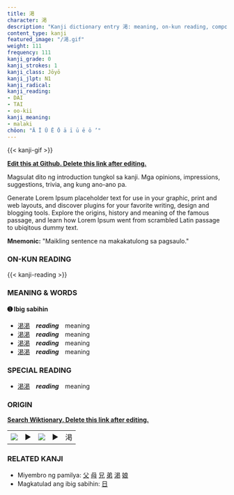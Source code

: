 ```yaml
---
title: 渇
character: 渇
description: "Kanji dictionary entry 渇: meaning, on-kun reading, compounds, origin, related kanji"
content_type: kanji
featured_image: "/渇.gif"
weight: 111
frequency: 111
kanji_grade: 0
kanji_strokes: 1
kanji_class: Jōyō
kanji_jlpt: N1
kanji_radical: 
kanji_reading: 
- DAI
- TAI
- oo-kii
kanji_meaning:
- malaki
chōon: "Ā Ī Ū Ē Ō ā ī ū ē ō ’"
---
```

[//]: # (Don't edit the line below. Kanji animated GIF code is automatically generated.)
{{< kanji-gif >}}

[//]: # (Edit below this line.)

**[Edit this at Github. Delete this link after editing.](https://github.com/tim0g/tim/tree/main/content/kanji/渇/index.md)**

Magsulat dito ng introduction tungkol sa kanji. Mga opinions, impressions, suggestions, trivia, ang kung ano-ano pa.

Generate Lorem Ipsum placeholder text for use in your graphic, print and web layouts, and discover plugins for your favorite writing, design and blogging tools. Explore the origins, history and meaning of the famous passage, and learn how Lorem Ipsum went from scrambled Latin passage to ubiqitous dummy text.
 
**Mnemonic:** "Maikling sentence na makakatulong sa pagsaulo."

### ON-KUN READING

[//]: # (Don't edit the line below. ON-KUN READING code is automatically generated.)
{{< kanji-reading >}}

### MEANING & WORDS

#### ➊ **Ibig sabihin**
  - [渇](../渇)[渇](../渇)　***reading***　meaning
  - [渇](../渇)[渇](../渇)　***reading***　meaning
  - [渇](../渇)[渇](../渇)　***reading***　meaning
  - [渇](../渇)[渇](../渇)　***reading***　meaning

### SPECIAL READING
  - [渇](../渇)[渇](../渇)　***reading***　meaning

### ORIGIN

**[Search Wiktionary. Delete this link after editing.](https://wiktionary.org/wiki/渇)**
<table class="kanji-table"><tr><td>
<img src="60px-渇-bronze.svg.png">
</td><td>▶</td><td>
<img src="60px-渇-oracle.svg.png">
</td><td>▶</td>
<td class="kanji-origin">渇</td>
</tr></table>

### RELATED KANJI
- Miyembro ng pamilya: [父](../父) [母](../母) [兄](../兄) [弟](../弟) [渇](../渇) [娘](../娘)
- Magkatulad ang ibig sabihin: [日](../日)
